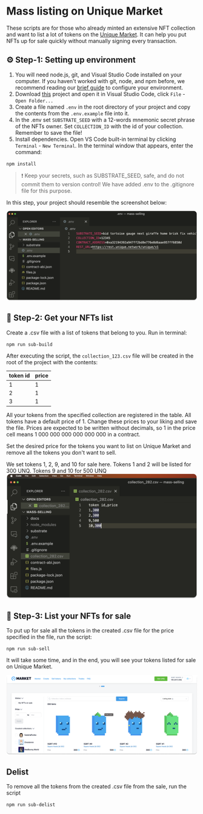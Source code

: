 # Mass listing on Unique Market

These scripts are for those who already minted an extensive NFT collection and want to list a lot of tokens on the [Unique Market](https://unqnft.io). It can help you put NFTs up for sale quickly without manually signing every transaction.

## ⚙️ Step-1: Setting up environment

1. You will need node.js, git, and Visual Studio Code installed on your computer. If you haven't worked with git, node, and npm before, we recommend reading our [brief guide](https://docs.unique.network/tutorials/minting/setup-environment.html) to configure your environment.
2. Download [this](https://github.com/UniqueNetwork/mass-selling/tree/master) project and open it in Visual Studio Code, click `File` - `Open Folder...`
3. Create a file named `.env` in the root directory of your project and copy the contents from the `.env.example` file into it.
4. In the .env set `SUBSTRATE_SEED` with a 12-words mnemonic secret phrase of the NFTs owner. Set `COLLECTION_ID` with the id of your collection. Remember to save the file!
5. Install dependencies. Open VS Code built-in terminal by clicking `Terminal` - `New Terminal`. In the terminal window that appears, enter the command:

```sh:no-line-numbers
npm install
```

> ❗️ Keep your secrets, such as SUBSTRATE_SEED, safe, and do not commit them to version control! We have added .env to the .gitignore file for this purpose.

In this step, your project should resemble the screenshot below:

![Set up](./images/set-up.png)

## 📄 Step-2: Get your NFTs list

Create a .csv file with a list of tokens that belong to you. Run in terminal:

```sh:no-line-numbers
npm run sub-build
```

After executing the script, the `collection_123.csv` file will be created in the root of the project with the contents:

| token id | price |
|----------|-------|
| 1        | 1     |
| 2        | 1     |
| 3        | 1     |

All your tokens from the specified collection are registered in the table. All tokens have a default price of 1. Change these prices to your liking and save the file.
Prices are expected to be written without decimals, so 1 in the price cell means 1 000 000 000 000 000 000 in a contract.

Set the desired price for the tokens you want to list on Unique Market and remove all the tokens you don't want to sell.

We set tokens 1, 2, 9, and 10 for sale here. Tokens 1 and 2 will be listed for 300 UNQ. Tokens 9 and 10 for 500 UNQ
![Prepare for sale](./images/prepare.png)

## 🎁 Step-3: List your NFTs for sale

To put up for sale all the tokens in the created .csv file for the price specified in the file, run the script:

```sh:no-line-numbers
npm run sub-sell
```

It will take some time, and in the end, you will see your tokens listed for sale on Unique Market.

![Listed](./images/listed.png)

## Delist

To remove all the tokens from the created .csv file from the sale, run the script

```sh:no-line-numbers
npm run sub-delist
```
